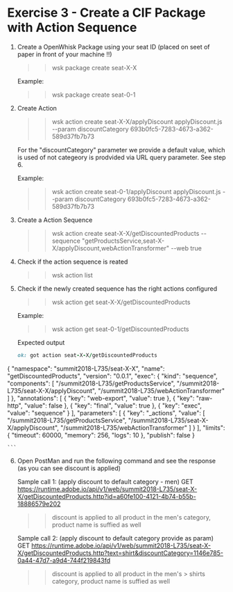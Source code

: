 Exercise 3 - Create a CIF Package with Action Sequence
========================================================


1. Create a OpenWhisk Package using your seat ID (placed on seet of paper in front of your machine !!)

	>> wsk package create seat-X-X

	Example:

	>> wsk package create seat-0-1

2. Create Action 

	>> wsk action create seat-X-X/applyDiscount applyDiscount.js --param discountCategory 693b0fc5-7283-4673-a362-589d37fb7b73

	For the "discountCategory" parameter we provide a default value, which is used of not categeory is prodvided via URL query parameter. See step 6.

	Example:

	>> wsk action create seat-0-1/applyDiscount applyDiscount.js --param discountCategory 693b0fc5-7283-4673-a362-589d37fb7b73

3. Create a Action Sequence

	>> wsk action create seat-X-X/getDiscountedProducts --sequence "getProductsService,seat-X-X/applyDiscount,webActionTransformer" --web true

4. Check if the action sequence is reated

	>> wsk action list

5. Check if the newly created sequence has the right actions configured 

	>> wsk action get seat-X-X/getDiscountedProducts

	Example:

	>> wsk action get seat-0-1/getDiscountedProducts

   Expected output

	```ruby
	ok: got action seat-X-X/getDiscountedProducts
{
    "namespace": "summit2018-L735/seat-X-X",
    "name": "getDiscountedProducts",
    "version": "0.0.1",
    "exec": {
        "kind": "sequence",
        "components": [
            "/summit2018-L735/getProductsService",
            "/summit2018-L735/seat-X-X/applyDiscount",
            "/summit2018-L735/webActionTransformer"
        ]
    },
    "annotations": [
        {
            "key": "web-export",
            "value": true
        },
        {
            "key": "raw-http",
            "value": false
        },
        {
            "key": "final",
            "value": true
        },
        {
            "key": "exec",
            "value": "sequence"
        }
    ],
    "parameters": [
        {
            "key": "_actions",
            "value": [
                "/summit2018-L735/getProductsService",
                "/summit2018-L735/seat-X-X/applyDiscount",
                "/summit2018-L735/webActionTransformer"
            ]
        }
    ],
    "limits": {
        "timeout": 60000,
        "memory": 256,
        "logs": 10
    },
    "publish": false
}

	```
6. Open PostMan and run the following command and see the response (as you can see discount is applied)

	Sample call 1: (apply discount to default category - men)
	GET https://runtime.adobe.io/api/v1/web/summit2018-L735/seat-X-X/getDiscountedProducts.http?id=a60fe100-4121-4b74-b55b-18886579e202
	>> discount is applied to all product in the men's category, product name is suffied as well

	Sample call 2: (apply discount to default category provide as param)
	GET https://runtime.adobe.io/api/v1/web/summit2018-L735/seat-X-X/getDiscountedProducts.http?text=shirt&discountCategory=1146e785-0a44-47d7-a9d4-744f219843fd
	>> discount is applied to all product in the men's > shirts category, product name is suffied as well



